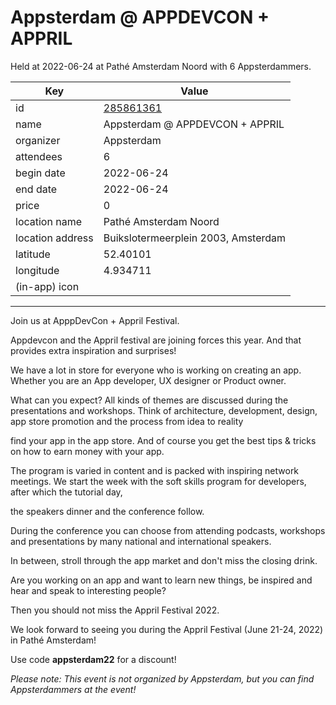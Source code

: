 # Appsterdam @ APPDEVCON + APPRIL
Held at 2022-06-24 at Pathé Amsterdam Noord with 6 Appsterdammers.
        
|Key|Value
|---|---|
|id|[285861361](https://www.meetup.com/appsterdam/events/285861361/)|
|name|Appsterdam @ APPDEVCON + APPRIL|
|organizer|Appsterdam|
|attendees|6|
|begin date|2022-06-24|
|end date|2022-06-24|
|price|0|
|location name|Pathé Amsterdam Noord|
|location address|Buikslotermeerplein 2003, Amsterdam|
|latitude|52.40101|
|longitude|4.934711|
|(in-app) icon||

---

Join us at ApppDevCon + Appril Festival.

Appdevcon and the Appril festival are joining forces this year. And that provides extra inspiration and surprises!

We have a lot in store for everyone who is working on creating an app. Whether you are an App developer, UX designer or Product owner.

What can you expect? All kinds of themes are discussed during the presentations and workshops. Think of architecture, development, design, app store promotion and the process from idea to reality

find your app in the app store. And of course you get the best tips &amp; tricks on how to earn money with your app.

The program is varied in content and is packed with inspiring network meetings. We start the week with the soft skills program for developers, after which the tutorial day,

the speakers dinner and the conference follow.

During the conference you can choose from attending podcasts, workshops and presentations by many national and international speakers.

In between, stroll through the app market and don't miss the closing drink.

Are you working on an app and want to learn new things, be inspired and hear and speak to interesting people?

Then you should not miss the Appril Festival 2022.

We look forward to seeing you during the Appril Festival (June 21-24, 2022) in Pathé Amsterdam!

Use code **appsterdam22** for a discount!

*Please note: This event is not organized by Appsterdam, but you can find Appsterdammers at the event!*
